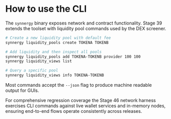 # How to use the CLI

The `synnergy` binary exposes network and contract functionality.
Stage 39 extends the toolset with liquidity pool commands used by the DEX screener.

```bash
# Create a new liquidity pool with default fee
synnergy liquidity_pools create TOKENA TOKENB

# Add liquidity and then inspect all pools
synnergy liquidity_pools add TOKENA-TOKENB provider 100 100
synnergy liquidity_views list

# Query a specific pool
synnergy liquidity_views info TOKENA-TOKENB
```

Most commands accept the `--json` flag to produce machine readable output for GUIs.

For comprehensive regression coverage the Stage 46 network harness exercises
CLI commands against live wallet services and in-memory nodes, ensuring end-to-end
flows operate consistently across releases.

